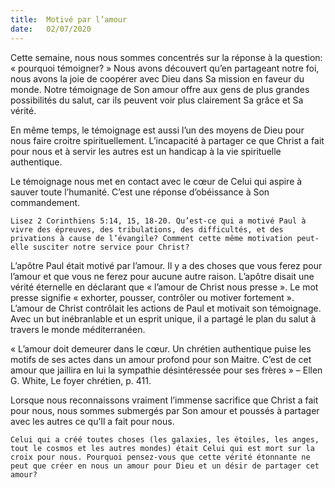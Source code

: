 ```yaml
---
title:  Motivé par l’amour
date:   02/07/2020
---
```


Cette semaine, nous nous sommes concentrés sur la réponse à la question: « pourquoi témoigner? » Nous avons découvert qu’en partageant notre foi, nous avons la joie de coopérer avec Dieu dans Sa mission en faveur du monde. Notre témoignage de Son amour offre aux gens de plus grandes possibilités du salut, car ils peuvent voir plus clairement Sa grâce et Sa vérité.

En même temps, le témoignage est aussi l’un des moyens de Dieu pour nous faire croitre spirituellement. L’incapacité à partager ce que Christ a fait pour nous et à servir les autres est un handicap à la vie spirituelle authentique.

Le témoignage nous met en contact avec le cœur de Celui qui aspire à sauver toute l’humanité. C’est une réponse d’obéissance à Son commandement.

`Lisez 2 Corinthiens 5:14, 15, 18-20. Qu’est-ce qui a motivé Paul à vivre des épreuves, des tribulations, des difficultés, et des privations à cause de l’évangile? Comment cette même motivation peut-elle susciter notre service pour Christ?`

L’apôtre Paul était motivé par l’amour. Il y a des choses que vous ferez pour l’amour et que vous ne ferez pour aucune autre raison. L’apôtre disait une vérité éternelle en déclarant que « l’amour de Christ nous presse ». Le mot presse signifie « exhorter, pousser, contrôler ou motiver fortement ». L’amour de Christ contrôlait les actions de Paul et motivait son témoignage. Avec un but inébranlable et un esprit unique, il a partagé le plan du salut à travers le monde méditerranéen.

« L’amour doit demeurer dans le cœur. Un chrétien authentique puise les motifs de ses actes dans un amour profond pour son Maitre. C’est de cet amour que jaillira en lui la sympathie désintéressée pour ses frères » – Ellen G. White, Le foyer chrétien, p. 411.

Lorsque nous reconnaissons vraiment l’immense sacrifice que Christ a fait pour nous, nous sommes submergés par Son amour et poussés à partager avec les autres ce qu’Il a fait pour nous.

`Celui qui a créé toutes choses (les galaxies, les étoiles, les anges, tout le cosmos et les autres mondes) était Celui qui est mort sur la croix pour nous. Pourquoi pensez-vous que cette vérité étonnante ne peut que créer en nous un amour pour Dieu et un désir de partager cet amour?`